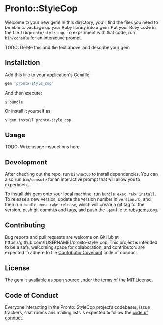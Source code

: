 # Pronto::StyleCop

Welcome to your new gem! In this directory, you'll find the files you need to be able to package up your Ruby library into a gem. Put your Ruby code in the file `lib/pronto/style_cop`. To experiment with that code, run `bin/console` for an interactive prompt.

TODO: Delete this and the text above, and describe your gem

## Installation

Add this line to your application's Gemfile:

```ruby
gem 'pronto-style_cop'
```

And then execute:

    $ bundle

Or install it yourself as:

    $ gem install pronto-style_cop

## Usage

TODO: Write usage instructions here

## Development

After checking out the repo, run `bin/setup` to install dependencies. You can also run `bin/console` for an interactive prompt that will allow you to experiment.

To install this gem onto your local machine, run `bundle exec rake install`. To release a new version, update the version number in `version.rb`, and then run `bundle exec rake release`, which will create a git tag for the version, push git commits and tags, and push the `.gem` file to [rubygems.org](https://rubygems.org).

## Contributing

Bug reports and pull requests are welcome on GitHub at https://github.com/[USERNAME]/pronto-style_cop. This project is intended to be a safe, welcoming space for collaboration, and contributors are expected to adhere to the [Contributor Covenant](http://contributor-covenant.org) code of conduct.

## License

The gem is available as open source under the terms of the [MIT License](https://opensource.org/licenses/MIT).

## Code of Conduct

Everyone interacting in the Pronto::StyleCop project’s codebases, issue trackers, chat rooms and mailing lists is expected to follow the [code of conduct](https://github.com/[USERNAME]/pronto-style_cop/blob/master/CODE_OF_CONDUCT.md).
